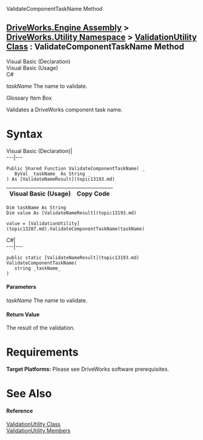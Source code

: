 ValidateComponentTaskName Method   
  
[DriveWorks.Engine Assembly](topic2156.md) > [DriveWorks.Utility Namespace](topic13190.md) > [ValidationUtility Class](topic13287.md) : ValidateComponentTaskName Method  
---  
  
Visual Basic (Declaration)    
Visual Basic (Usage)    
C# 

_taskName_
    The name to validate.

Glossary Item Box

Validates a DriveWorks component task name. 

# Syntax

Visual Basic (Declaration)|   
---|---  
      
    
    Public Shared Function ValidateComponentTaskName( _
       ByVal _taskName_ As String _
    ) As [ValidateNameResult](topic13193.md)  
  
Visual Basic (Usage)| Copy Code  
---|---  
      
    
    Dim taskName As String
    Dim value As [ValidateNameResult](topic13193.md)
     
    value = [ValidationUtility](topic13287.md).ValidateComponentTaskName(taskName)  
  
C#|   
---|---  
      
    
    public static [ValidateNameResult](topic13193.md) ValidateComponentTaskName( 
       string _taskName_
    )  
  
#### Parameters

 _taskName_
    The name to validate.

#### Return Value

The result of the validation.

# Requirements

**Target Platforms:** Please see DriveWorks software prerequisites.

# See Also

#### Reference

[ValidationUtility Class](topic13287.md)   
[ValidationUtility Members](topic13288.md)


